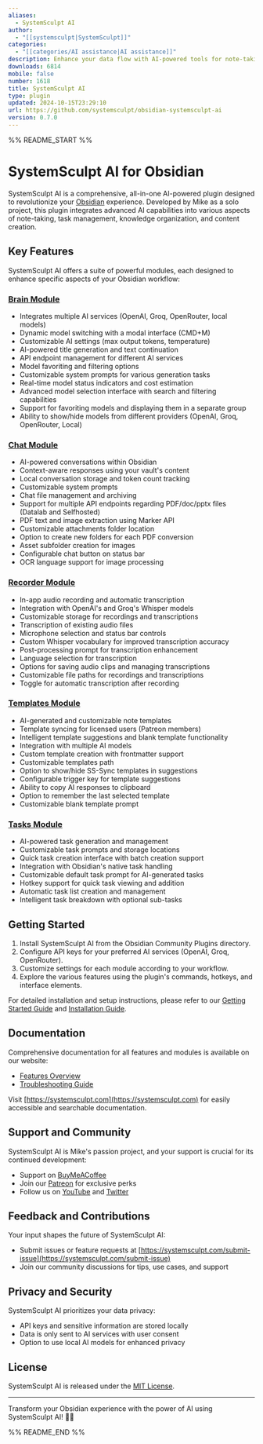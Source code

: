 ```yaml
---
aliases:
  - SystemSculpt AI
author:
  - "[[systemsculpt|SystemSculpt]]"
categories:
  - "[[categories/AI assistance|AI assistance]]"
description: Enhance your data flow with AI-powered tools for note-taking, task management, templates, and so much more.
downloads: 6814
mobile: false
number: 1618
title: SystemSculpt AI
type: plugin
updated: 2024-10-15T23:29:10
url: https://github.com/systemsculpt/obsidian-systemsculpt-ai
version: 0.7.0
---
```


%% README_START %%

# SystemSculpt AI for Obsidian

SystemSculpt AI is a comprehensive, all-in-one AI-powered plugin designed to revolutionize your [Obsidian](https://obsidian.md/) experience. Developed by Mike as a solo project, this plugin integrates advanced AI capabilities into various aspects of note-taking, task management, knowledge organization, and content creation.

## Key Features

SystemSculpt AI offers a suite of powerful modules, each designed to enhance specific aspects of your Obsidian workflow:

### [Brain Module](https://www.systemsculpt.com/docs/brain-module-docs/brain-overview)

- Integrates multiple AI services (OpenAI, Groq, OpenRouter, local models)
- Dynamic model switching with a modal interface (CMD+M)
- Customizable AI settings (max output tokens, temperature)
- AI-powered title generation and text continuation
- API endpoint management for different AI services
- Model favoriting and filtering options
- Customizable system prompts for various generation tasks
- Real-time model status indicators and cost estimation
- Advanced model selection interface with search and filtering capabilities
- Support for favoriting models and displaying them in a separate group
- Ability to show/hide models from different providers (OpenAI, Groq, OpenRouter, Local)

### [Chat Module](https://www.systemsculpt.com/docs/chat-module-docs/chat-overview)

- AI-powered conversations within Obsidian
- Context-aware responses using your vault's content
- Local conversation storage and token count tracking
- Customizable system prompts
- Chat file management and archiving
- Support for multiple API endpoints regarding PDF/doc/pptx files (Datalab and Selfhosted)
- PDF text and image extraction using Marker API
- Customizable attachments folder location
- Option to create new folders for each PDF conversion
- Asset subfolder creation for images
- Configurable chat button on status bar
- OCR language support for image processing

### [Recorder Module](https://www.systemsculpt.com/docs/recorder-module-docs/recorder-overview)

- In-app audio recording and automatic transcription
- Integration with OpenAI's and Groq's Whisper models
- Customizable storage for recordings and transcriptions
- Transcription of existing audio files
- Microphone selection and status bar controls
- Custom Whisper vocabulary for improved transcription accuracy
- Post-processing prompt for transcription enhancement
- Language selection for transcription
- Options for saving audio clips and managing transcriptions
- Customizable file paths for recordings and transcriptions
- Toggle for automatic transcription after recording

### [Templates Module](https://www.systemsculpt.com/docs/templates-module-docs/templates-overview)

- AI-generated and customizable note templates
- Template syncing for licensed users (Patreon members)
- Intelligent template suggestions and blank template functionality
- Integration with multiple AI models
- Custom template creation with frontmatter support
- Customizable templates path
- Option to show/hide SS-Sync templates in suggestions
- Configurable trigger key for template suggestions
- Ability to copy AI responses to clipboard
- Option to remember the last selected template
- Customizable blank template prompt

### [Tasks Module](https://www.systemsculpt.com/docs/tasks-module-docs/tasks-overview)

- AI-powered task generation and management
- Customizable task prompts and storage locations
- Quick task creation interface with batch creation support
- Integration with Obsidian's native task handling
- Customizable default task prompt for AI-generated tasks
- Hotkey support for quick task viewing and addition
- Automatic task list creation and management
- Intelligent task breakdown with optional sub-tasks

## Getting Started

1. Install SystemSculpt AI from the Obsidian Community Plugins directory.
2. Configure API keys for your preferred AI services (OpenAI, Groq, OpenRouter).
3. Customize settings for each module according to your workflow.
4. Explore the various features using the plugin's commands, hotkeys, and interface elements.

For detailed installation and setup instructions, please refer to our [Getting Started Guide](https://www.systemsculpt.com/docs/getting-started) and [Installation Guide](https://www.systemsculpt.com/docs/installation).

## Documentation

Comprehensive documentation for all features and modules is available on our website:

- [Features Overview](https://www.systemsculpt.com/docs/features)
- [Troubleshooting Guide](https://www.systemsculpt.com/docs/troubleshooting)

Visit [https://systemsculpt.com](https://systemsculpt.com) for easily accessible and searchable documentation.

## Support and Community

SystemSculpt AI is Mike's passion project, and your support is crucial for its continued development:

- Support on [BuyMeACoffee](https://www.buymeacoffee.com/SystemSculpt)
- Join our [Patreon](https://www.patreon.com/SystemSculpt) for exclusive perks
- Follow us on [YouTube](https://www.youtube.com/systemsculpt) and [Twitter](https://x.com/systemsculpt)

## Feedback and Contributions

Your input shapes the future of SystemSculpt AI:

- Submit issues or feature requests at [https://systemsculpt.com/submit-issue](https://systemsculpt.com/submit-issue)
- Join our community discussions for tips, use cases, and support

## Privacy and Security

SystemSculpt AI prioritizes your data privacy:

- API keys and sensitive information are stored locally
- Data is only sent to AI services with user consent
- Option to use local AI models for enhanced privacy

## License

SystemSculpt AI is released under the [MIT License](LICENSE).

---

Transform your Obsidian experience with the power of AI using SystemSculpt AI! 🚀🧠


%% README_END %%